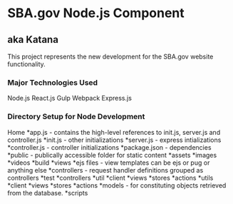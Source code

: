 #  SBA.gov Node.js Component
## aka Katana

This project represents the new development for the SBA.gov website functionality. 

### Major Technologies Used
Node.js
React.js
Gulp
Webpack
Express.js


### Directory Setup for Node Development

Home
    *app.js - contains the high-level references to init.js, server.js and controller.js
    *init.js - other initializations
    *server.js - express intializations
    *controller.js - controller initializations
    *package.json - dependencies
    *public - publically accessible folder for static content
        *assets
            *images
            *videos
        *build
    *views
        *ejs files - view templates can be ejs or pug or anything else
    *controllers - request handler definitions grouped as controllers
    *test
        *controllers
        *util
        *client
            *views
            *stores
            *actions
    *utils
    *client
        *views
        *stores
        *actions
    *models - for constituting objects retrieved from the database.
    *scripts
